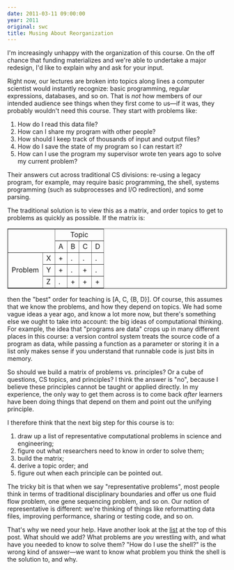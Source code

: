 ```yaml
---
date: 2011-03-11 09:00:00
year: 2011
original: swc
title: Musing About Reorganization
---
```

<p>I'm increasingly unhappy with the organization of this course.  On the off chance that funding materializes and we're able to undertake a major redesign, I'd like to explain why and ask for your input.</p>
<p>Right now, our lectures are broken into topics along lines a computer scientist would instantly recognize: basic programming, regular expressions, databases, and so on.  That is <em>not</em> how members of our intended audience see things when they first come to us&mdash;if it was, they probably wouldn't need this course.  They start with problems like:</p>
<ol id="list">
<li>How do I read this data file?</li>
<li>How can I share my program with other people?</li>
<li>How should I keep track of thousands of input and output files?</li>
<li>How do I save the state of my program so I can restart it?</li>
<li>How can I use the program my supervisor wrote ten years ago to solve my current problem?</li>
</ol>
<p>Their answers cut across traditional CS divisions: re-using a legacy program, for example, may require basic programming, the shell, systems programming (such as subprocesses and I/O redirection), and some parsing.</p>
<p>The traditional solution is to view this as a matrix, and order topics to get to problems as quickly as possible.  If the matrix is:</p>
<table border="1">
<tbody>
<tr>
<td colspan="2" rowspan="2"></td>
<td colspan="4" align="center">Topic</td>
</tr>
<tr>
<td>A</td>
<td>B</td>
<td>C</td>
<td>D</td>
</tr>
<tr>
<td rowspan="3">Problem</td>
<td>X</td>
<td>+</td>
<td>.</td>
<td>.</td>
<td>.</td>
</tr>
<tr>
<td>Y</td>
<td>+</td>
<td>.</td>
<td>+</td>
<td>.</td>
</tr>
<tr>
<td>Z</td>
<td>.</td>
<td>+</td>
<td>+</td>
<td>+</td>
</tr>
</tbody>
</table>
<p>then the "best" order for teaching is [A, C, {B, D}].  Of course, this assumes that we know the problems, and how they depend on topics.  We had some vague ideas a year ago, and know a lot more now, but there's something else we ought to take into account: the big ideas of computational thinking.  For example, the idea that "programs are data" crops up in many different places in this course: a version control system treats the source code of a program as data, while passing a function as a parameter or storing it in a list only makes sense if you understand that runnable code is just bits in memory.</p>
<p>So should we  build a matrix of problems vs. principles?  Or a cube of questions, CS topics, and principles?  I think the answer is "no", because I believe these principles cannot be taught or applied directly.  In my experience, the only way to get them across is to come back <em>after</em> learners have been doing things that depend on them and point out the unifying principle.</p>
<p>I therefore think that the next big step for this course is to:</p>
<ol>
<li>draw up a list of representative computational problems in science and engineering;</li>
<li>figure out what researchers need to know in order to solve them;</li>
<li>build the matrix;</li>
<li>derive a topic order; and</li>
<li>figure out when each principle can be pointed out.</li>
</ol>
<p>The tricky bit is that when we say "representative problems", most people think in terms of traditional disciplinary boundaries and offer us one fluid flow problem, one gene sequencing problem, and so on.  Our notion of representative is different: we're thinking of things like reformatting data files, improving performance, sharing or testing code, and so on.</p>
<p>That's why we need your help.  Have another look at the <a href="#list">list</a> at the top of this post.  What should we add?  What problems are <em>you</em> wrestling with, and what have you needed to know to solve them?  "How do I use the shell?" is the wrong kind of answer&mdash;we want to know what problem you think the shell is the solution to, and why.</p>
